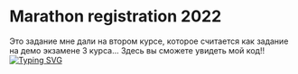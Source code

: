 # Marathon registration 2022
Это задание мне дали на втором курсе, которое считается как задание на демо экзамене 3 курса...
Здесь вы сможете увидеть мой код!!
[![Typing SVG](https://readme-typing-svg.herokuapp.com?color=%2336BCF7&lines=Надеюсь+оно+адекватно+работает)](https://git.io/typing-svg)
